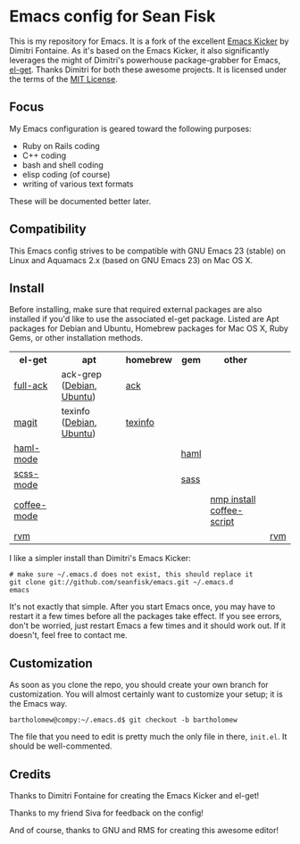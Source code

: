 Emacs config for Sean Fisk
==========================

This is my repository for Emacs. It is a fork of the excellent [Emacs Kicker](https://github.com/dimitri/emacs-kicker) by Dimitri Fontaine. As it's based on the Emacs Kicker, it also significantly leverages the might of Dimitri's powerhouse package-grabber for Emacs, [el-get](https://github.com/dimitri/el-get). Thanks Dimitri for both these awesome projects. It is licensed under the terms of the [MIT License](http://www.opensource.org/licenses/mit-license.php).

Focus
-----

My Emacs configuration is geared toward the following purposes:

* Ruby on Rails coding
* C++ coding
* bash and shell coding
* elisp coding (of course)
* writing of various text formats

These will be documented better later.

Compatibility
-------------

This Emacs config strives to be compatible with GNU Emacs 23 (stable) on Linux and Aquamacs 2.x (based on GNU Emacs 23) on Mac OS X.

Install
-------

Before installing, make sure that required external packages are also installed if you'd like to use the associated el-get package. Listed are Apt packages for Debian and Ubuntu, Homebrew packages for Mac OS X, Ruby Gems, or other installation methods.

<table>
  <tr>
    <th>el-get</th>
    <th>apt</th>
    <th>homebrew</th>
    <th>gem</th>
    <th>other</th>
  </tr>
  <tr>
    <td><a href="http://www.emacswiki.org/emacs/FullAck">full-ack</a></td>
    <td>ack-grep (<a href="http://packages.debian.org/search?keywords=ack-grep">Debian</a>, <a href="http://packages.ubuntu.com/search?keywords=ack-grep">Ubuntu</a>)</td>
    <td><a href="https://github.com/mxcl/homebrew/blob/master/Library/Formula/ack.rb">ack</a></td>
    <td></td>
    <td></td>
  </tr>
  <tr>
    <td><a href="http://www.emacswiki.org/emacs/Magit">magit</a></td>
    <td>texinfo (<a href="http://packages.debian.org/search?keywords=texinfo">Debian</a>, <a href="http://packages.ubuntu.com/search?keywords=texinfo">Ubuntu</a>)</td>
    <td><a href="https://github.com/mxcl/homebrew/blob/master/Library/Formula/texinfo.rb">texinfo</a></td>
    <td></td>
    <td></td>
  </tr>
  <tr>
    <td><a href="http://www.emacswiki.org/emacs/HamlMode">haml-mode</a></td>
    <td></td>
    <td></td>
    <td><a href="http://rubygems.org/gems/haml">haml</a></td>
    <td></td>
  </tr>
  <tr>
    <td><a href="http://www.emacswiki.org/emacs/ScssMode">scss-mode</a></td>
    <td></td>
    <td></td>
    <td><a href="http://rubygems.org/gems/sass">sass</a></td>
    <td></td>
  </tr>
  <tr>
    <td><a href="http://ozmm.org/posts/coffee_mode.html">coffee-mode</a></td>
    <td></td>
    <td></td>
    <td></td>
    <td><a href="http://jashkenas.github.com/coffee-script/">nmp install coffee-script</a></td>
  </tr>
  <tr>
    <td><a href="https://github.com/senny/rvm.el">rvm</a></td>
    <td></td>
    <td></td>
    <td></td>
    <td></td>
    <td><a href="http://beginrescueend.com/">rvm</a></td>
  </tr>
</table>

I like a simpler install than Dimitri's Emacs Kicker:

    # make sure ~/.emacs.d does not exist, this should replace it
    git clone git://github.com/seanfisk/emacs.git ~/.emacs.d
    emacs
    
It's not exactly that simple. After you start Emacs once, you may have to restart it a few times before all the packages take effect. If you see errors, don't be worried, just restart Emacs a few times and it should work out. If it doesn't, feel free to contact me.

Customization
-------------

As soon as you clone the repo, you should create your own branch for customization. You will almost certainly want to customize your setup; it is the Emacs way.

    bartholomew@compy:~/.emacs.d$ git checkout -b bartholomew
    
The file that you need to edit is pretty much the only file in there, `init.el`. It should be well-commented.

Credits
-------

Thanks to Dimitri Fontaine for creating the Emacs Kicker and el-get!

Thanks to my friend Siva for feedback on the config!

And of course, thanks to GNU and RMS for creating this awesome editor!
